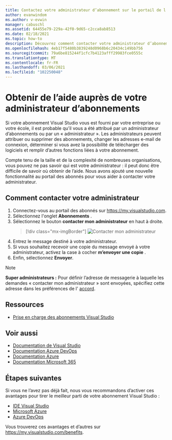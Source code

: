 ```yaml
---
title: Contactez votre administrateur d’abonnement sur le portail de l’abonné | Microsoft Docs
author: evanwindom
ms.author: v-evwin
manager: cabuschl
ms.assetid: 64455e79-229a-42f0-9d65-c2cca8ab8513
ms.date: 02/18/2021
ms.topic: how-to
description: Découvrez comment contacter votre administrateur d’abonnement pour obtenir de l’aide concernant des questions ou des problèmes.
ms.openlocfilehash: 4eb17f5480b3839248d0968b6c20434c149bb756
ms.sourcegitcommit: 79a6be815244f1cfc7b4123afff29983fce0555c
ms.translationtype: MT
ms.contentlocale: fr-FR
ms.lasthandoff: 03/06/2021
ms.locfileid: "102250048"
---
```

# <a name="get-assistance-from-your-subscriptions-admin"></a>Obtenir de l’aide auprès de votre administrateur d’abonnements
Si votre abonnement Visual Studio vous est fourni par votre entreprise ou votre école, il est probable qu’il vous a été attribué par un administrateur d’abonnements ou par un « administrateur ».  Les administrateurs peuvent attribuer ou supprimer des abonnements, changer les adresses e-mail de connexion, déterminer si vous avez la possibilité de télécharger des logiciels et remplir d’autres fonctions liées à votre abonnement.

Compte tenu de la taille et de la complexité de nombreuses organisations, vous pouvez ne pas savoir qui est votre administrateur : il peut donc être difficile de savoir où obtenir de l’aide.  Nous avons ajouté une nouvelle fonctionnalité au portail des abonnés pour vous aider à contacter votre administrateur.   

## <a name="how-to-contact-your-admin"></a>Comment contacter votre administrateur
1. Connectez-vous au portail des abonnés sur <https://my.visualstudio.com>.
2. Sélectionnez l'onglet **Abonnements** . 
3. Sélectionnez le bouton **contacter mon administrateur** en haut à droite. 
   > [!div class="mx-imgBorder"]
   > ![Contacter mon administrateur](_img/contact-my-admin/contact-my-admin-button.png "Sélectionnez le bouton contacter mon administrateur, entrez votre message, puis sélectionnez Envoyer.")
4. Entrez le message destiné à votre administrateur.
5. Si vous souhaitez recevoir une copie du message envoyé à votre administrateur, activez la case à cocher **m’envoyer une copie** . 
6. Enfin, sélectionnez **Envoyer**.

> [!NOTE]
> **Super administrateurs :**  Pour définir l’adresse de messagerie à laquelle les demandes « contacter mon administrateur » sont envoyées, spécifiez cette adresse dans les préférences de l' [accord](admin-prefs.md#contact-email-address).

## <a name="resources"></a>Ressources
- [Prise en charge des abonnements Visual Studio](https://my.visualstudio.com/gethelp)

## <a name="see-also"></a>Voir aussi
- [Documentation de Visual Studio](/visualstudio/)
- [Documentation Azure DevOps](/azure/devops/)
- [Documentation Azure](/azure/)
- [Documentation Microsoft 365](/microsoft-365/)

## <a name="next-steps"></a>Étapes suivantes
Si vous ne l’avez pas déjà fait, nous vous recommandons d’activer ces avantages pour tirer le meilleur parti de votre abonnement Visual Studio :
- [IDE Visual Studio](vs-ide-benefit.md)
- [Microsoft Azure](vs-azure.md)
- [Azure DevOps](vs-azure-devops.md)

Vous trouverez ces avantages et d’autres sur https://my.visualstudio.com/benefits.